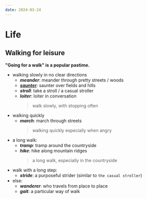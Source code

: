 ```yaml
---
date: 2024-03-24
---
```


# Life

## Walking for leisure

**"Going for a walk" is a popular pastime.**

- walking slowly in no clear directions
  - **_meander_**: meander through pretty streets / woods
  - [**_saunter_**](https://www.vocabulary.com/word-of-the-day/2022-06-26): saunter over fields and hills
  - **_stroll_**: take a stroll / a casual stroller
  - **_loiter_**: loiter in conversation
    > walk slowly, with stopping often
- walking quickly
  - **_march_**: march through streets
    > walking quickly especially when angry
- a long walk:
  - **_tramp_**: tramp around the countryside
  - **_hike_**: hike along mountain ridges
    > a long walk, especially in the countryside
- walk with a long step:
  - **_stride_**: a purposeful strider (similar to `the casual stroller`)
- else:
  - **_wanderer_**: who travels from place to place
  - **_gait_**: a particular way of walk
